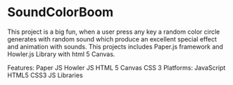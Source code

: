 # SoundColorBoom
This project is a big fun, when a user press any key a random color circle generates with random sound which produce an excellent 
special effect and animation with sounds. This projects includes Paper.js framework and Howler.js Library with html 5 Canvas.

Features:
Paper JS
Howler JS
HTML 5 Canvas
CSS 3
Platforms:
JavaScript
HTML5
CSS3
JS Libraries
